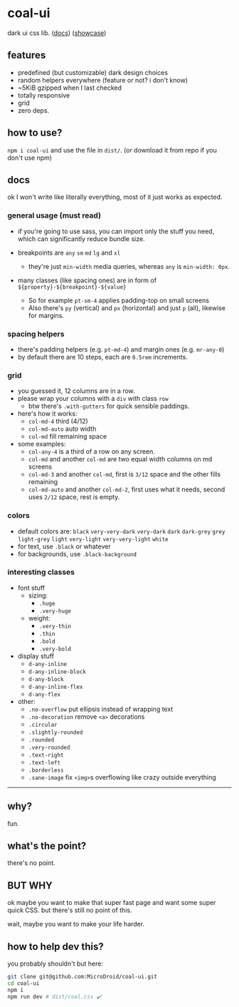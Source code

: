 # coal-ui
dark ui css lib. ([docs](#docs)) ([showcase](https://microdroid.github.io/coal-ui))

## features

- predefined (but customizable) dark design choices
- random helpers everywhere (feature or not? i don't know)
- ~5KiB gzipped when I last checked
- totally responsive
- grid
- zero deps.

## how to use?

`npm i coal-ui` and use the file in `dist/`. (or download it from repo if you don't use npm)

## docs

ok I won't write like literally everything, most of it just works as expected.

### general usage (must read)

- if you're going to use sass, you can import only the stuff you need, which can significantly reduce bundle size.

- breakpoints are `any` `sm` `md` `lg` and `xl`
	- they're just `min-width` media queries, whereas `any` is `min-width: 0px`.

- many classes (like spacing ones) are in form of `${property}-${breakpoint}-${value}`
	- So for example `pt-sm-4` applies padding-top on small screens
	- Also there's `py` (vertical) and `px` (horizontal) and just `p` (all), likewise for margins.

### spacing helpers

- there's padding helpers (e.g. `pt-md-4`) and margin ones (e.g. `mr-any-0`)
- by default there are 10 steps, each are `0.5rem` increments.

### grid

- you guessed it, 12 columns are in a row.
- please wrap your columns with a `div` with class `row`
	- btw there's `.with-gutters` for quick sensible paddings.
- here's how it works:
	- `col-md-4` third (4/12)
	- `col-md-auto` auto width
	- `col-md` fill remaining space
- some examples:
	- `col-any-4` is a third of a row on any screen.
	- `col-md` and another `col-md` are two equal width columns on md screens
	- `col-md-3` and another `col-md`, first is `3/12` space and the other fills remaining
	- `col-md-auto` and another `col-md-2`, first uses what it needs, second uses `2/12` space, rest is empty.

### colors

- default colors are: `black` `very-very-dark` `very-dark` `dark` `dark-grey` `grey` `light-grey` `light` `very-light` `very-very-light` `white`
- for text, use `.black` or whatever
- for backgrounds, use `.black-background`

### interesting classes

- font stuff
	- sizing:
		- `.huge`
		- `.very-huge`
	- weight:
		- `.very-thin`
		- `.thin`
		- `.bold`
		- `.very-bold`
- display stuff
	- `d-any-inline`
	- `d-any-inline-block`
	- `d-any-block`
	- `d-any-inline-flex`
	- `d-any-flex`
- other:
	- `.no-overflow` put ellipsis instead of wrapping text
	- `.no-decoration` remove `<a>` decorations
	- `.circular`
	- `.slightly-rounded`
	- `.rounded`
	- `.very-rounded`
	- `.text-right`
	- `.text-left`
	- `.borderless`
	- `.sane-image` fix `<img>`s overflowing like crazy outside everything

----------

## why?

fun.

## what's the point?

there's no point.

## BUT WHY

ok maybe you want to make that super fast page and want some super quick CSS. but there's still no point of this.

wait, maybe you want to make your life harder.

## how to help dev this?

you probably shouldn't but here:

```bash
git clone git@github.com:MicroDroid/coal-ui.git
cd coal-ui
npm i
npm run dev # dist/coal.css ✔️
```